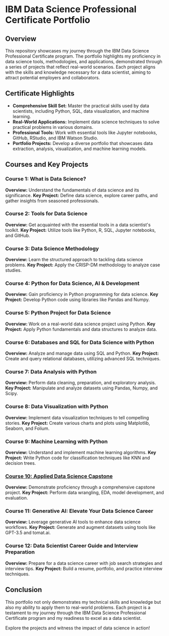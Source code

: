 # IBM Data Science Professional Certificate Portfolio

## Overview

This repository showcases my journey through the IBM Data Science Professional Certificate program. The portfolio highlights my proficiency in data science tools, methodologies, and applications, demonstrated through a series of projects that reflect real-world scenarios. Each project aligns with the skills and knowledge necessary for a data scientist, aiming to attract potential employers and collaborators.

## Certificate Highlights

- **Comprehensive Skill Set:** Master the practical skills used by data scientists, including Python, SQL, data visualization, and machine learning.
- **Real-World Applications:** Implement data science techniques to solve practical problems in various domains.
- **Professional Tools:** Work with essential tools like Jupyter notebooks, GitHub, RStudio, and IBM Watson Studio.
- **Portfolio Projects:** Develop a diverse portfolio that showcases data extraction, analysis, visualization, and machine learning models.

## Courses and Key Projects

### Course 1: What is Data Science?
**Overview:** Understand the fundamentals of data science and its significance.
**Key Project:** Define data science, explore career paths, and gather insights from seasoned professionals.

### Course 2: Tools for Data Science
**Overview:** Get acquainted with the essential tools in a data scientist's toolkit.
**Key Project:** Utilize tools like Python, R, SQL, Jupyter notebooks, and GitHub.

### Course 3: Data Science Methodology
**Overview:** Learn the structured approach to tackling data science problems.
**Key Project:** Apply the CRISP-DM methodology to analyze case studies.

### Course 4: Python for Data Science, AI & Development
**Overview:** Gain proficiency in Python programming for data science.
**Key Project:** Develop Python code using libraries like Pandas and Numpy.

### Course 5: Python Project for Data Science
**Overview:** Work on a real-world data science project using Python.
**Key Project:** Apply Python fundamentals and data structures to analyze data.

### Course 6: Databases and SQL for Data Science with Python
**Overview:** Analyze and manage data using SQL and Python.
**Key Project:** Create and query relational databases, utilizing advanced SQL techniques.

### Course 7: Data Analysis with Python
**Overview:** Perform data cleaning, preparation, and exploratory analysis.
**Key Project:** Manipulate and analyze datasets using Pandas, Numpy, and Scipy.

### Course 8: Data Visualization with Python
**Overview:** Implement data visualization techniques to tell compelling stories.
**Key Project:** Create various charts and plots using Matplotlib, Seaborn, and Folium.

### Course 9: Machine Learning with Python
**Overview:** Understand and implement machine learning algorithms.
**Key Project:** Write Python code for classification techniques like KNN and decision trees.

### [Course 10: Applied Data Science Capstone](https://github.com/rexcoleman/IBMDataScienceProfessionalSpecialization/tree/main/C_10_AppliedDataScienceCapstone)
**Overview:** Demonstrate proficiency through a comprehensive capstone project.
**Key Project:** Perform data wrangling, EDA, model development, and evaluation.

### Course 11: Generative AI: Elevate Your Data Science Career
**Overview:** Leverage generative AI tools to enhance data science workflows.
**Key Project:** Generate and augment datasets using tools like GPT-3.5 and tomat.ai.

### Course 12: Data Scientist Career Guide and Interview Preparation
**Overview:** Prepare for a data science career with job search strategies and interview tips.
**Key Project:** Build a resume, portfolio, and practice interview techniques.

## Conclusion

This portfolio not only demonstrates my technical skills and knowledge but also my ability to apply them to real-world problems. Each project is a testament to my journey through the IBM Data Science Professional Certificate program and my readiness to excel as a data scientist.

Explore the projects and witness the impact of data science in action!
